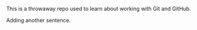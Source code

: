 
This is a throwaway repo used to learn about working with Git and GitHub.

Adding another sentence.

